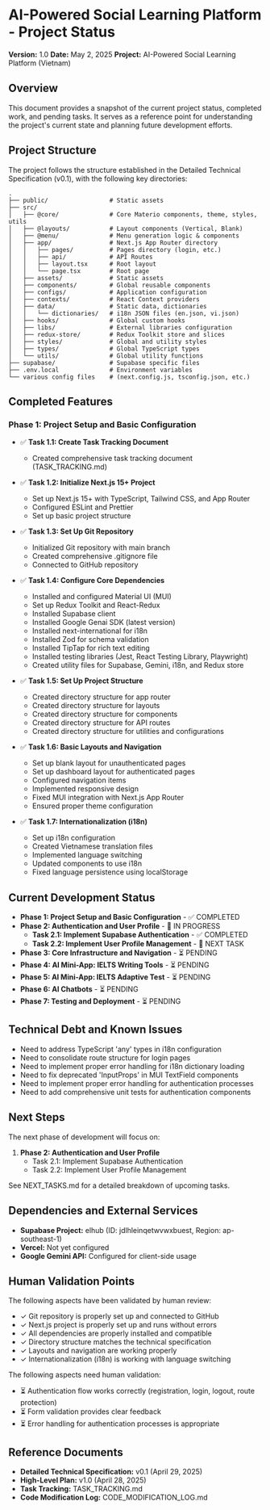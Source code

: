 # AI-Powered Social Learning Platform - Project Status

**Version:** 1.0
**Date:** May 2, 2025
**Project:** AI-Powered Social Learning Platform (Vietnam)

## Overview

This document provides a snapshot of the current project status, completed work, and pending tasks. It serves as a reference point for understanding the project's current state and planning future development efforts.

## Project Structure

The project follows the structure established in the Detailed Technical Specification (v0.1), with the following key directories:

```
.
├── public/                 # Static assets
├── src/
│   ├── @core/              # Core Materio components, theme, styles, utils
│   ├── @layouts/           # Layout components (Vertical, Blank)
│   ├── @menu/              # Menu generation logic & components
│   ├── app/                # Next.js App Router directory
│   │   ├── pages/          # Pages directory (login, etc.)
│   │   ├── api/            # API Routes
│   │   ├── layout.tsx      # Root layout
│   │   └── page.tsx        # Root page
│   ├── assets/             # Static assets
│   ├── components/         # Global reusable components
│   ├── configs/            # Application configuration
│   ├── contexts/           # React Context providers
│   ├── data/               # Static data, dictionaries
│   │   └── dictionaries/   # i18n JSON files (en.json, vi.json)
│   ├── hooks/              # Global custom hooks
│   ├── libs/               # External libraries configuration
│   ├── redux-store/        # Redux Toolkit store and slices
│   ├── styles/             # Global and utility styles
│   ├── types/              # Global TypeScript types
│   └── utils/              # Global utility functions
├── supabase/               # Supabase specific files
├── .env.local              # Environment variables
└── various config files    # (next.config.js, tsconfig.json, etc.)
```

## Completed Features

### Phase 1: Project Setup and Basic Configuration

- ✅ **Task 1.1: Create Task Tracking Document**
  - Created comprehensive task tracking document (TASK_TRACKING.md)

- ✅ **Task 1.2: Initialize Next.js 15+ Project**
  - Set up Next.js 15+ with TypeScript, Tailwind CSS, and App Router
  - Configured ESLint and Prettier
  - Set up basic project structure

- ✅ **Task 1.3: Set Up Git Repository**
  - Initialized Git repository with main branch
  - Created comprehensive .gitignore file
  - Connected to GitHub repository

- ✅ **Task 1.4: Configure Core Dependencies**
  - Installed and configured Material UI (MUI)
  - Set up Redux Toolkit and React-Redux
  - Installed Supabase client
  - Installed Google Genai SDK (latest version)
  - Installed next-international for i18n
  - Installed Zod for schema validation
  - Installed TipTap for rich text editing
  - Installed testing libraries (Jest, React Testing Library, Playwright)
  - Created utility files for Supabase, Gemini, i18n, and Redux store

- ✅ **Task 1.5: Set Up Project Structure**
  - Created directory structure for app router
  - Created directory structure for layouts
  - Created directory structure for components
  - Created directory structure for API routes
  - Created directory structure for utilities and configurations

- ✅ **Task 1.6: Basic Layouts and Navigation**
  - Set up blank layout for unauthenticated pages
  - Set up dashboard layout for authenticated pages
  - Configured navigation items
  - Implemented responsive design
  - Fixed MUI integration with Next.js App Router
  - Ensured proper theme configuration

- ✅ **Task 1.7: Internationalization (i18n)**
  - Set up i18n configuration
  - Created Vietnamese translation files
  - Implemented language switching
  - Updated components to use i18n
  - Fixed language persistence using localStorage

## Current Development Status

- **Phase 1: Project Setup and Basic Configuration** - ✅ COMPLETED
- **Phase 2: Authentication and User Profile** - 🔄 IN PROGRESS
  - **Task 2.1: Implement Supabase Authentication** - ✅ COMPLETED
  - **Task 2.2: Implement User Profile Management** - 🔄 NEXT TASK
- **Phase 3: Core Infrastructure and Navigation** - ⏳ PENDING
- **Phase 4: AI Mini-App: IELTS Writing Tools** - ⏳ PENDING
- **Phase 5: AI Mini-App: IELTS Adaptive Test** - ⏳ PENDING
- **Phase 6: AI Chatbots** - ⏳ PENDING
- **Phase 7: Testing and Deployment** - ⏳ PENDING

## Technical Debt and Known Issues

- Need to address TypeScript 'any' types in i18n configuration
- Need to consolidate route structure for login pages
- Need to implement proper error handling for i18n dictionary loading
- Need to fix deprecated 'InputProps' in MUI TextField components
- Need to implement proper error handling for authentication processes
- Need to add comprehensive unit tests for authentication components

## Next Steps

The next phase of development will focus on:

1. **Phase 2: Authentication and User Profile**
   - Task 2.1: Implement Supabase Authentication
   - Task 2.2: Implement User Profile Management

See NEXT_TASKS.md for a detailed breakdown of upcoming tasks.

## Dependencies and External Services

- **Supabase Project:** elhub (ID: jdlhleinqetwvwxbuest, Region: ap-southeast-1)
- **Vercel:** Not yet configured
- **Google Gemini API:** Configured for client-side usage

## Human Validation Points

The following aspects have been validated by human review:

- ✓ Git repository is properly set up and connected to GitHub
- ✓ Next.js project is properly set up and runs without errors
- ✓ All dependencies are properly installed and compatible
- ✓ Directory structure matches the technical specification
- ✓ Layouts and navigation are working properly
- ✓ Internationalization (i18n) is working with language switching

The following aspects need human validation:

- ⏳ Authentication flow works correctly (registration, login, logout, route protection)
- ⏳ Form validation provides clear feedback
- ⏳ Error handling for authentication processes is appropriate

## Reference Documents

- **Detailed Technical Specification:** v0.1 (April 29, 2025)
- **High-Level Plan:** v1.0 (April 28, 2025)
- **Task Tracking:** TASK_TRACKING.md
- **Code Modification Log:** CODE_MODIFICATION_LOG.md
